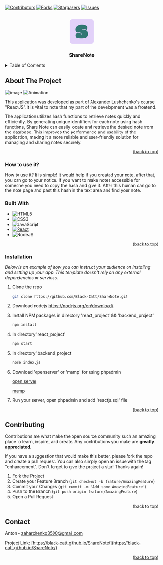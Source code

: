 <!-- Improved compatibility of back to top link: See: https://github.com/Black-Catt/prometheus-x-course-task/ -->
<a name="readme-top"></a>




[![Contributors][contributors-shield]][contributors-url]
[![Forks][forks-shield]][forks-url]
[![Stargazers][stars-shield]][stars-url]
[![Issues][issues-shield]][issues-url]



<!-- PROJECT LOGO -->
<br />
<div align="center">
  <a href="https://github.com/Black-Catt/ShareNote">
    <img src="react_project/public/android-chrome-512x512.png" alt="Logo" width="80" height="80">
  </a>

  <h3 align="center">ShareNote</h3>

 
</div>




<!-- TABLE OF CONTENTS -->
<details>
  <summary>Table of Contents</summary>
  <ul>
    <li>
      <a href="#about-the-project">About The Project</a>
      <ul>
        <li><a href="#built-with">Built With</a></li>
      </ul>
    </li>
    <li>
      <ul>
        <li><a href="#installation">Installation</a></li>
      </ul>
    </li>
    <li><a href="#contributing">Contributing</a></li>
    <li><a href="#contact">Contact</a></li>
  </ul>
</details>



<!-- ABOUT THE PROJECT -->
## About The Project

![image](https://user-images.githubusercontent.com/106864247/224364812-2ea8630d-3440-437e-b57e-b4c6d852a4d2.png)
![Animation](https://user-images.githubusercontent.com/106864247/224364915-faedffc7-cac6-4f17-bacb-543dc3eacf44.gif)


This application was developed as part of Alexander Lushchenko's course "ReactJS".It is vital to note that my part of the development was a frontend.

The application utilizes hash functions to retrieve notes quickly and efficiently. By generating unique identifiers for each note using hash functions, Share Note can easily locate and retrieve the desired note
        from the database. This improves the performance and usability of the
        application, making it a more reliable and user-friendly solution for
        managing and sharing notes securely.

 
<p align="right">(<a href="#readme-top">back to top</a>)</p>


### How to use it?

How to use it? It is simple! It would help if you created your note,
        after that, you can go to your notice. If you want to make notes
        accessible for someone you need to copy the hash and give it. After this
        human can go to the note page and past this hash in the text area and
        find your note.

### Built With


* ![HTML5](https://img.shields.io/badge/html5-%23E34F26.svg?style=for-the-badge&logo=html5&logoColor=white)
* ![CSS3](https://img.shields.io/badge/css3-%231572B6.svg?style=for-the-badge&logo=css3&logoColor=white)
* ![JavaScript](https://img.shields.io/badge/javascript-%23323330.svg?style=for-the-badge&logo=javascript&logoColor=%23F7DF1E)
* [![React][React.js]][React-url]
* ![NodeJS](https://img.shields.io/badge/node.js-6DA55F?style=for-the-badge&logo=node.js&logoColor=white)
<p align="right">(<a href="#readme-top">back to top</a>)</p>




### Installation

_Below is an example of how you can instruct your audience on installing and setting up your app. This template doesn't rely on any external dependencies or services._

1. Clone the repo
   ```sh
   git clone https://github.com/Black-Catt/ShareNote.git
   ```
   
2. Download nodejs
   <a href='https://nodejs.org/en/download/'>https://nodejs.org/en/download/</a>
   
3. Install NPM packages in directory 'react_project' && 'backend_project'
   ```sh
   npm install
   ```
4. In directory 'react_project'
   ```sh
   npm start
   ```
5. In directory 'backend_project'
   ```sh
   node index.js
   ```
6. Download 'openserver' or 'mamp' for using phpadmin

    <a href='https://ospanel.io/'>open server</a>
    
    <a href='https://www.mamp.info/en/downloads/'>mamp</a>
    
7. Run your server, open phpadmin and add 'reactjs.sql' file
   
<p align="right">(<a href="#readme-top">back to top</a>)</p>


<!-- CONTRIBUTING -->
## Contributing

Contributions are what make the open source community such an amazing place to learn, inspire, and create. Any contributions you make are **greatly appreciated**.

If you have a suggestion that would make this better, please fork the repo and create a pull request. You can also simply open an issue with the tag "enhancement".
Don't forget to give the project a star! Thanks again!

1. Fork the Project
2. Create your Feature Branch (`git checkout -b feature/AmazingFeature`)
3. Commit your Changes (`git commit -m 'Add some AmazingFeature'`)
4. Push to the Branch (`git push origin feature/AmazingFeature`)
5. Open a Pull Request

<p align="right">(<a href="#readme-top">back to top</a>)</p>



<!-- CONTACT -->
## Contact

Anton - zaharchenko3500@gmail.com

Project Link: [https://black-catt.github.io/ShareNote/](https://black-catt.github.io/ShareNote/)

<p align="right">(<a href="#readme-top">back to top</a>)</p>


<!-- MARKDOWN LINKS & IMAGES -->
<!-- https://www.markdownguide.org/basic-syntax/#reference-style-links -->
[contributors-shield]: https://img.shields.io/github/contributors/Black-Catt/ShareNote.svg?style=for-the-badge
[contributors-url]: https://github.com/Black-Catt/ShareNote/graphs/contributors
[forks-shield]: https://img.shields.io/github/forks/Black-Catt/ShareNote.svg?style=for-the-badge
[forks-url]: https://github.com/Black-Catt/ShareNote/network/members
[stars-shield]: https://img.shields.io/github/stars/Black-Catt/ShareNote.svg?style=for-the-badge
[stars-url]: https://github.com/Black-Catt/ShareNote/stargazers
[issues-shield]: https://img.shields.io/github/issues/Black-Catt/ShareNote.svg?style=for-the-badge
[issues-url]: https://github.com/Black-Catt/ShareNote/issues
[product-screenshot]: images/screenshot.png
[React.js]: https://img.shields.io/badge/React-20232A?style=for-the-badge&logo=react&logoColor=61DAFB
[React-url]: https://reactjs.org/
